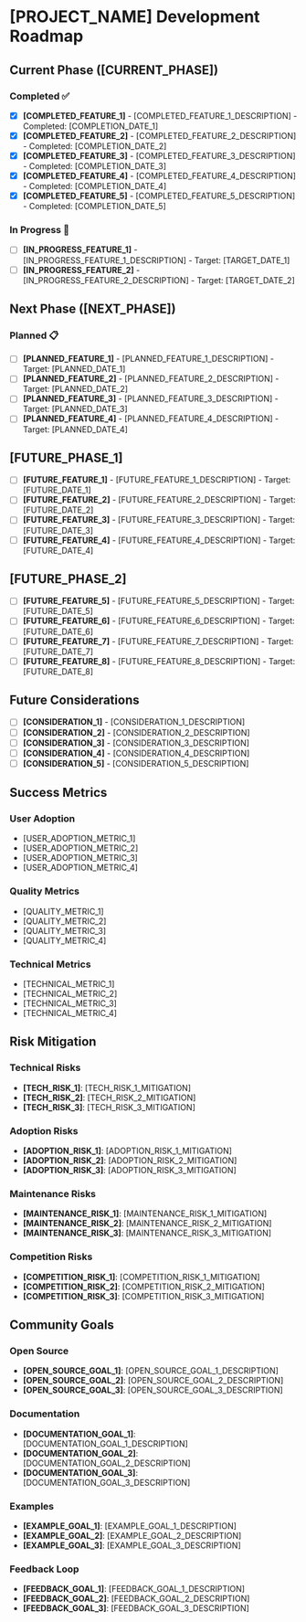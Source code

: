 # [PROJECT_NAME] Development Roadmap

## Current Phase ([CURRENT_PHASE])

### Completed ✅

- [x] **[COMPLETED_FEATURE_1]** - [COMPLETED_FEATURE_1_DESCRIPTION] - Completed: [COMPLETION_DATE_1]
- [x] **[COMPLETED_FEATURE_2]** - [COMPLETED_FEATURE_2_DESCRIPTION] - Completed: [COMPLETION_DATE_2]
- [x] **[COMPLETED_FEATURE_3]** - [COMPLETED_FEATURE_3_DESCRIPTION] - Completed: [COMPLETION_DATE_3]
- [x] **[COMPLETED_FEATURE_4]** - [COMPLETED_FEATURE_4_DESCRIPTION] - Completed: [COMPLETION_DATE_4]
- [x] **[COMPLETED_FEATURE_5]** - [COMPLETED_FEATURE_5_DESCRIPTION] - Completed: [COMPLETION_DATE_5]

### In Progress 🚧

- [ ] **[IN_PROGRESS_FEATURE_1]** - [IN_PROGRESS_FEATURE_1_DESCRIPTION] - Target: [TARGET_DATE_1]
- [ ] **[IN_PROGRESS_FEATURE_2]** - [IN_PROGRESS_FEATURE_2_DESCRIPTION] - Target: [TARGET_DATE_2]

## Next Phase ([NEXT_PHASE])

### Planned 📋

- [ ] **[PLANNED_FEATURE_1]** - [PLANNED_FEATURE_1_DESCRIPTION] - Target: [PLANNED_DATE_1]
- [ ] **[PLANNED_FEATURE_2]** - [PLANNED_FEATURE_2_DESCRIPTION] - Target: [PLANNED_DATE_2]
- [ ] **[PLANNED_FEATURE_3]** - [PLANNED_FEATURE_3_DESCRIPTION] - Target: [PLANNED_DATE_3]
- [ ] **[PLANNED_FEATURE_4]** - [PLANNED_FEATURE_4_DESCRIPTION] - Target: [PLANNED_DATE_4]

## [FUTURE_PHASE_1]

- [ ] **[FUTURE_FEATURE_1]** - [FUTURE_FEATURE_1_DESCRIPTION] - Target: [FUTURE_DATE_1]
- [ ] **[FUTURE_FEATURE_2]** - [FUTURE_FEATURE_2_DESCRIPTION] - Target: [FUTURE_DATE_2]
- [ ] **[FUTURE_FEATURE_3]** - [FUTURE_FEATURE_3_DESCRIPTION] - Target: [FUTURE_DATE_3]
- [ ] **[FUTURE_FEATURE_4]** - [FUTURE_FEATURE_4_DESCRIPTION] - Target: [FUTURE_DATE_4]

## [FUTURE_PHASE_2]

- [ ] **[FUTURE_FEATURE_5]** - [FUTURE_FEATURE_5_DESCRIPTION] - Target: [FUTURE_DATE_5]
- [ ] **[FUTURE_FEATURE_6]** - [FUTURE_FEATURE_6_DESCRIPTION] - Target: [FUTURE_DATE_6]
- [ ] **[FUTURE_FEATURE_7]** - [FUTURE_FEATURE_7_DESCRIPTION] - Target: [FUTURE_DATE_7]
- [ ] **[FUTURE_FEATURE_8]** - [FUTURE_FEATURE_8_DESCRIPTION] - Target: [FUTURE_DATE_8]

## Future Considerations

- [ ] **[CONSIDERATION_1]** - [CONSIDERATION_1_DESCRIPTION]
- [ ] **[CONSIDERATION_2]** - [CONSIDERATION_2_DESCRIPTION]
- [ ] **[CONSIDERATION_3]** - [CONSIDERATION_3_DESCRIPTION]
- [ ] **[CONSIDERATION_4]** - [CONSIDERATION_4_DESCRIPTION]
- [ ] **[CONSIDERATION_5]** - [CONSIDERATION_5_DESCRIPTION]

## Success Metrics

### User Adoption

- [USER_ADOPTION_METRIC_1]
- [USER_ADOPTION_METRIC_2]
- [USER_ADOPTION_METRIC_3]
- [USER_ADOPTION_METRIC_4]

### Quality Metrics

- [QUALITY_METRIC_1]
- [QUALITY_METRIC_2]
- [QUALITY_METRIC_3]
- [QUALITY_METRIC_4]

### Technical Metrics

- [TECHNICAL_METRIC_1]
- [TECHNICAL_METRIC_2]
- [TECHNICAL_METRIC_3]
- [TECHNICAL_METRIC_4]

## Risk Mitigation

### Technical Risks

- **[TECH_RISK_1]**: [TECH_RISK_1_MITIGATION]
- **[TECH_RISK_2]**: [TECH_RISK_2_MITIGATION]
- **[TECH_RISK_3]**: [TECH_RISK_3_MITIGATION]

### Adoption Risks

- **[ADOPTION_RISK_1]**: [ADOPTION_RISK_1_MITIGATION]
- **[ADOPTION_RISK_2]**: [ADOPTION_RISK_2_MITIGATION]
- **[ADOPTION_RISK_3]**: [ADOPTION_RISK_3_MITIGATION]

### Maintenance Risks

- **[MAINTENANCE_RISK_1]**: [MAINTENANCE_RISK_1_MITIGATION]
- **[MAINTENANCE_RISK_2]**: [MAINTENANCE_RISK_2_MITIGATION]
- **[MAINTENANCE_RISK_3]**: [MAINTENANCE_RISK_3_MITIGATION]

### Competition Risks

- **[COMPETITION_RISK_1]**: [COMPETITION_RISK_1_MITIGATION]
- **[COMPETITION_RISK_2]**: [COMPETITION_RISK_2_MITIGATION]
- **[COMPETITION_RISK_3]**: [COMPETITION_RISK_3_MITIGATION]

## Community Goals

### Open Source

- **[OPEN_SOURCE_GOAL_1]**: [OPEN_SOURCE_GOAL_1_DESCRIPTION]
- **[OPEN_SOURCE_GOAL_2]**: [OPEN_SOURCE_GOAL_2_DESCRIPTION]
- **[OPEN_SOURCE_GOAL_3]**: [OPEN_SOURCE_GOAL_3_DESCRIPTION]

### Documentation

- **[DOCUMENTATION_GOAL_1]**: [DOCUMENTATION_GOAL_1_DESCRIPTION]
- **[DOCUMENTATION_GOAL_2]**: [DOCUMENTATION_GOAL_2_DESCRIPTION]
- **[DOCUMENTATION_GOAL_3]**: [DOCUMENTATION_GOAL_3_DESCRIPTION]

### Examples

- **[EXAMPLE_GOAL_1]**: [EXAMPLE_GOAL_1_DESCRIPTION]
- **[EXAMPLE_GOAL_2]**: [EXAMPLE_GOAL_2_DESCRIPTION]
- **[EXAMPLE_GOAL_3]**: [EXAMPLE_GOAL_3_DESCRIPTION]

### Feedback Loop

- **[FEEDBACK_GOAL_1]**: [FEEDBACK_GOAL_1_DESCRIPTION]
- **[FEEDBACK_GOAL_2]**: [FEEDBACK_GOAL_2_DESCRIPTION]
- **[FEEDBACK_GOAL_3]**: [FEEDBACK_GOAL_3_DESCRIPTION]
